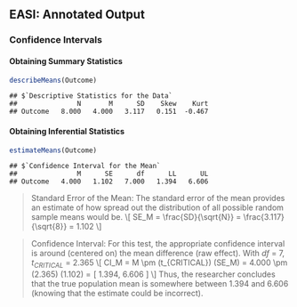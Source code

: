 
## EASI: Annotated Output

### Confidence Intervals

#### Obtaining Summary Statistics

```r
describeMeans(Outcome)
```

```
## $`Descriptive Statistics for the Data`
##               N       M      SD    Skew    Kurt
## Outcome   8.000   4.000   3.117   0.151  -0.467
```

#### Obtaining Inferential Statistics

```r
estimateMeans(Outcome)
```

```
## $`Confidence Interval for the Mean`
##               M      SE      df      LL      UL
## Outcome   4.000   1.102   7.000   1.394   6.606
```

> Standard Error of the Mean: The standard error of the mean provides an estimate of how spread out the distribution of all possible random sample means would be.
> \\[ SE_M = \frac{SD}{\sqrt{N}} = \frac{3.117}{\sqrt{8}} = 1.102 \\]

> Confidence Interval: For this test, the appropriate confidence interval is around (centered on) the mean difference (raw effect).
> With *df* = 7, *t<sub>CRITICAL</sub>* = 2.365
> \\[ CI_M = M \pm (t_{CRITICAL}) (SE_M) = 4.000 \pm (2.365) (1.102) = [ 1.394, 6.606 ] \\]
> Thus, the researcher concludes that the true population mean is somewhere between 1.394 and 6.606 (knowing that the estimate could be incorrect).
